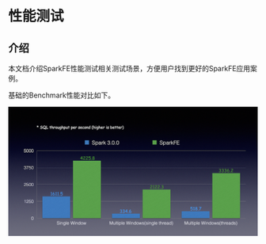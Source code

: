 # 性能测试

## 介绍

本文档介绍SparkFE性能测试相关测试场景，方便用户找到更好的SparkFE应用案例。

基础的Benchmark性能对比如下。

![](../images/sparkfe_benchmark.png)
